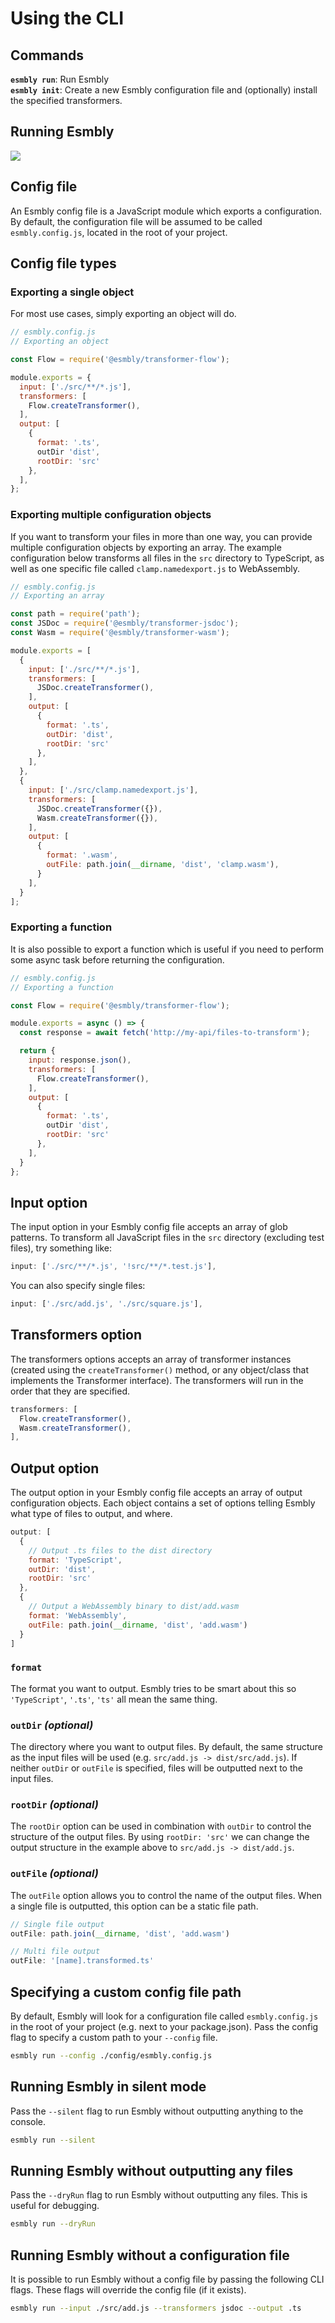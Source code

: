 # Using the CLI

## Commands
**`esmbly run`**: Run Esmbly   
**`esmbly init`**: Create a new Esmbly configuration file and (optionally) install the specified transformers.

## Running Esmbly
![](/.github/assets/run-wasm.gif)

## Config file
An Esmbly config file is a JavaScript module which exports a configuration. By default, the configuration file will be assumed to be called `esmbly.config.js`, located in the root of your project.

## Config file types

### Exporting a single object
For most use cases, simply exporting an object will do.
```js
// esmbly.config.js
// Exporting an object 

const Flow = require('@esmbly/transformer-flow');

module.exports = {
  input: ['./src/**/*.js'],
  transformers: [
    Flow.createTransformer(),
  ],
  output: [
    {
      format: '.ts',
      outDir 'dist',
      rootDir: 'src'
    },
  ],
};
```

### Exporting multiple configuration objects
If you want to transform your files in more than one way, you can provide multiple configuration objects by exporting an array. The example configuration below transforms all files in the `src` directory to TypeScript, as well as one specific file called `clamp.namedexport.js` to WebAssembly.
```js
// esmbly.config.js
// Exporting an array 

const path = require('path');
const JSDoc = require('@esmbly/transformer-jsdoc');
const Wasm = require('@esmbly/transformer-wasm');

module.exports = [
  {
    input: ['./src/**/*.js'],
    transformers: [
      JSDoc.createTransformer(),
    ],
    output: [
      {
        format: '.ts',
        outDir: 'dist',
        rootDir: 'src'
      },
    ],
  },
  {
    input: ['./src/clamp.namedexport.js'],
    transformers: [
      JSDoc.createTransformer({}),
      Wasm.createTransformer({}),
    ],
    output: [
      {
        format: '.wasm',
        outFile: path.join(__dirname, 'dist', 'clamp.wasm'),
      }
    ],
  }
];
```

### Exporting a function
It is also possible to export a function which is useful if you need to perform some async task before returning the configuration.
```js
// esmbly.config.js
// Exporting a function

const Flow = require('@esmbly/transformer-flow');

module.exports = async () => {
  const response = await fetch('http://my-api/files-to-transform');

  return {
    input: response.json(),
    transformers: [
      Flow.createTransformer(),
    ],
    output: [
      {
        format: '.ts',
        outDir 'dist',
        rootDir: 'src'
      },
    ],
  }
};
```

## Input option
The input option in your Esmbly config file accepts an array of glob patterns. To transform all JavaScript files in the `src` directory (excluding test files), try something like:
```js
input: ['./src/**/*.js', '!src/**/*.test.js'],
```
You can also specify single files:
```js
input: ['./src/add.js', './src/square.js'],
```
## Transformers option
The transformers options accepts an array of transformer instances (created using the `createTransformer()` method, or any object/class that implements the Transformer interface). The transformers will run in the order that they are specified.
```js
transformers: [
  Flow.createTransformer(),
  Wasm.createTransformer(),
],
```

## Output option
The output option in your Esmbly config file accepts an array of output configuration objects. Each object contains a set of options telling Esmbly what type of files to output, and where. 
```js
output: [
  {
    // Output .ts files to the dist directory
    format: 'TypeScript',
    outDir: 'dist',
    rootDir: 'src'
  },
  {
    // Output a WebAssembly binary to dist/add.wasm
    format: 'WebAssembly',
    outFile: path.join(__dirname, 'dist', 'add.wasm')
  }
]
```

### `format`
The format you want to output. Esmbly tries to be smart about this so `'TypeScript'`, `'.ts'`, `'ts'` all mean the same thing.

### `outDir` _(optional)_
The directory where you want to output files. By default, the same structure as the input files will be used (e.g. `src/add.js -> dist/src/add.js`). If neither `outDir` or `outFile` is specified, files will be outputted next to the input files.

### `rootDir` _(optional)_
The `rootDir` option can be used in combination with `outDir` to control the structure of the output files. By using `rootDir: 'src'` we can change the output structure in the example above to `src/add.js -> dist/add.js`.

### `outFile` _(optional)_
The `outFile` option allows you to control the name of the output files. When a single file is outputted, this option can be a static file path.

```js
// Single file output
outFile: path.join(__dirname, 'dist', 'add.wasm')

// Multi file output
outFile: '[name].transformed.ts'
```

## Specifying a custom config file path
By default, Esmbly will look for a configuration file called `esmbly.config.js` in the root of your project (e.g. next to your package.json). Pass the config flag to specify a custom path to your `--config` file.
```sh
esmbly run --config ./config/esmbly.config.js
```

## Running Esmbly in silent mode
Pass the `--silent` flag to run Esmbly without outputting anything to the console.
```sh
esmbly run --silent
```

## Running Esmbly without outputting any files
Pass the `--dryRun` flag to run Esmbly without outputting any files. This is useful for debugging.
```sh
esmbly run --dryRun
```

## Running Esmbly without a configuration file
It is possible to run Esmbly without a config file by passing the following CLI flags. These flags will override the config file (if it exists). 
```sh
esmbly run --input ./src/add.js --transformers jsdoc --output .ts
```
